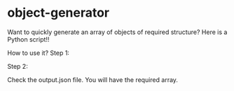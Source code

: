 # object-generator
Want to quickly generate an array of objects of required structure?
Here is a Python script!!

How to use it?
Step 1:

Step 2:

Check the output.json file. You will have the required array.
